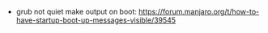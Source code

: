 
* grub not quiet make output on boot: https://forum.manjaro.org/t/how-to-have-startup-boot-up-messages-visible/39545